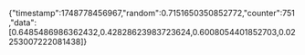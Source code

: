 {"timestamp":1748778456967,"random":0.7151650350852772,"counter":751,"data":[0.6485486986362432,0.42828623983723624,0.6008054401852703,0.02253007222081438]}
